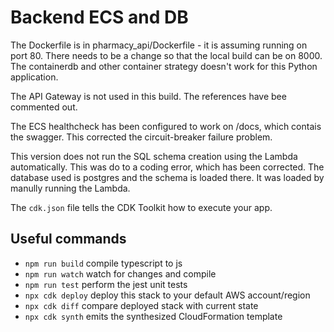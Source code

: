 # Backend ECS and DB

The Dockerfile is in pharmacy_api/Dockerfile - it is assuming running on port 80. There needs to be a change so that the local build can be on 8000.
The containerdb and other container strategy doesn't work for this Python application. 

The API Gateway is not used in this build. The references have bee commented out.


The ECS healthcheck has been configured to work on /docs, which contais the swagger. This corrected the circuit-breaker failure problem.

This version does not run the SQL schema creation using the Lambda automatically. This was do to a coding error, which has been corrected. The database used is postgres and the schema is loaded there. It was loaded by manully running the Lambda.




The `cdk.json` file tells the CDK Toolkit how to execute your app.

## Useful commands

* `npm run build`   compile typescript to js
* `npm run watch`   watch for changes and compile
* `npm run test`    perform the jest unit tests
* `npx cdk deploy`  deploy this stack to your default AWS account/region
* `npx cdk diff`    compare deployed stack with current state
* `npx cdk synth`   emits the synthesized CloudFormation template

